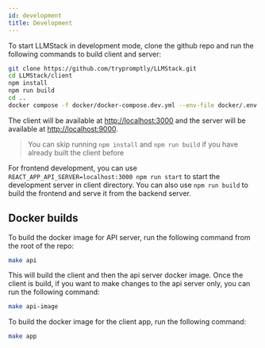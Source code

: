 ```yaml
---
id: development
title: Development
---
```


To start LLMStack in development mode, clone the github repo and run the following commands to build client and server:

```bash
git clone https://github.com/trypromptly/LLMStack.git
cd LLMStack/client
npm install
npm run build
cd ..
docker compose -f docker/docker-compose.dev.yml --env-file docker/.env.dev up
```

The client will be available at [http://localhost:3000](http://localhost:3000) and the server will be available at [http://localhost:9000](http://localhost:9000).

> You can skip running `npm install` and `npm run build` if you have already built the client before

For frontend development, you can use `REACT_APP_API_SERVER=localhost:3000 npm run start` to start the development server in client directory. You can also use `npm run build` to build the frontend and serve it from the backend server.

## Docker builds

To build the docker image for API server, run the following command from the root of the repo:

```bash
make api
```

This will build the client and then the api server docker image. Once the client is build, if you want to make changes to the api server only, you can run the following command:

```bash
make api-image
```

To build the docker image for the client app, run the following command:

```bash
make app
```

